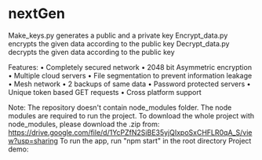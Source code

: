 # nextGen

Make_keys.py generates a public and a private key
Encrypt_data.py encrypts the given data according to the public key
Decrypt_data.py decrypts the given data according to the public key

Features:
• Completely secured network
• 2048 bit Asymmetric encryption
• Multiple cloud servers
• File segmentation to prevent information leakage
• Mesh network
• 2 backups of same data
• Password protected servers
• Unique token based GET requests
• Cross platform support


Note: The repository doesn't contain node_modules folder. The node modules are required to run the project. To download the whole project with node_modules, please download the .zip from: https://drive.google.com/file/d/1YcPZfN2SiBE35yjQIxpoSxCHFLR0qA_S/view?usp=sharing
To run the app, run "npm start" in the root directory
Project demo: 
